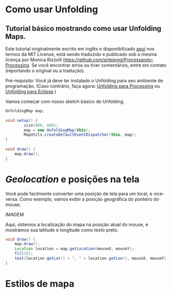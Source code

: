 # Como usar Unfolding

## Tutorial básico mostrando como usar Unfolding Maps.

Este tutorial originalmente escrito em inglês e disponibilizado [aqui](http://unfoldingmaps.org/tutorials/basic-how-to-use-unfolding) nos termos da MIT License, está sendo traduzido e publicado sob a mesma licença por Monica Rizzolli https://github.com/arteprog/Processando-Processing. Se você encontrar erros ou tiver comentários, entre em contato (reportando o original ou a tradução).

Pré-requisito: Você já deve ter instalado o Unfolding para seu ambiente de programação. (Caso contrário, faça agora: [Unfolding para Processing](http://unfoldingmaps.org/tutorials/getting-started-in-processing.html) ou [Unfolding para Eclipse](http://unfoldingmaps.org/tutorials/getting-started-in-eclipse.html).)

Vamos começar com nosso sketch básico de Unfolding.

```java
UnfoldingMap map;
 
void setup() {
        size(800, 600);
        map = new UnfoldingMap(this);
        MapUtils.createDefaultEventDispatcher(this, map);
}
 
void draw() {
    map.draw();
}
```

# *Geolocation* e posições na tela

Você pode facilmente converter uma posição de tela para um local, e vice-versa. Como exemplo, vamos exibir a posição geográfica do ponteiro do mouse.

IMAGEM

Aqui, obtemos a localização do mapa na posição atual do mouse, e mostramos sua latitude e longitude como texto preto.

```java
void draw() {
    map.draw();
    Location location = map.getLocation(mouseX, mouseY);
    fill(0);
    text(location.getLat() + ", " + location.getLon(), mouseX, mouseY);
}
```

# Estilos de mapa


